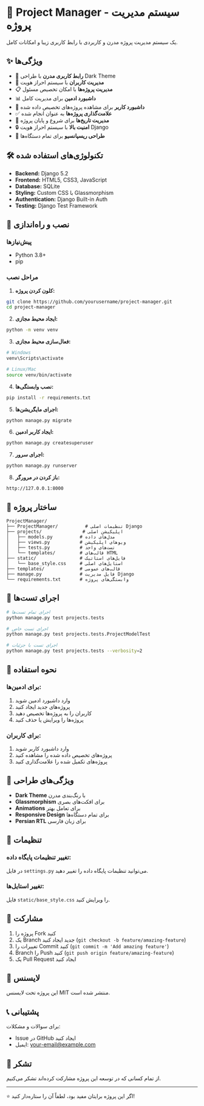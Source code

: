 # 🚀 Project Manager - سیستم مدیریت پروژه

یک سیستم مدیریت پروژه مدرن و کاربردی با رابط کاربری زیبا و امکانات کامل.

## ✨ ویژگی‌ها

- 🎨 **رابط کاربری مدرن** با طراحی Dark Theme
- 👥 **مدیریت کاربران** با سیستم احراز هویت
- 📋 **مدیریت پروژه‌ها** با امکان تخصیص مسئول
- 📊 **داشبورد ادمین** برای مدیریت کامل
- 👤 **داشبورد کاربر** برای مشاهده پروژه‌های تخصیص داده شده
- ✅ **علامت‌گذاری پروژه‌ها** به عنوان انجام شده
- 📅 **مدیریت تاریخ‌ها** برای شروع و پایان پروژه
- 🔒 **امنیت بالا** با سیستم احراز هویت Django
- 📱 **طراحی ریسپانسیو** برای تمام دستگاه‌ها

## 🛠️ تکنولوژی‌های استفاده شده

- **Backend:** Django 5.2
- **Frontend:** HTML5, CSS3, JavaScript
- **Database:** SQLite
- **Styling:** Custom CSS با Glassmorphism
- **Authentication:** Django Built-in Auth
- **Testing:** Django Test Framework

## 🚀 نصب و راه‌اندازی

### پیش‌نیازها
- Python 3.8+
- pip

### مراحل نصب

1. **کلون کردن پروژه:**
```bash
git clone https://github.com/yourusername/project-manager.git
cd project-manager
```

2. **ایجاد محیط مجازی:**
```bash
python -m venv venv
```

3. **فعال‌سازی محیط مجازی:**
```bash
# Windows
venv\Scripts\activate

# Linux/Mac
source venv/bin/activate
```

4. **نصب وابستگی‌ها:**
```bash
pip install -r requirements.txt
```

5. **اجرای مایگریشن‌ها:**
```bash
python manage.py migrate
```

6. **ایجاد کاربر ادمین:**
```bash
python manage.py createsuperuser
```

7. **اجرای سرور:**
```bash
python manage.py runserver
```

8. **باز کردن در مرورگر:**
```
http://127.0.0.1:8000
```

## 📁 ساختار پروژه

```
ProjectManager/
├── ProjectManager/          # تنظیمات اصلی Django
├── projects/               # اپلیکیشن اصلی
│   ├── models.py          # مدل‌های داده
│   ├── views.py           # ویوهای اپلیکیشن
│   ├── tests.py           # تست‌های واحد
│   └── templates/         # قالب‌های HTML
├── static/                # فایل‌های استاتیک
│   └── base_style.css     # استایل‌های اصلی
├── templates/             # قالب‌های عمومی
├── manage.py              # فایل مدیریت Django
└── requirements.txt       # وابستگی‌های پروژه
```

## 🧪 اجرای تست‌ها

```bash
# اجرای تمام تست‌ها
python manage.py test projects.tests

# اجرای تست خاص
python manage.py test projects.tests.ProjectModelTest

# اجرای تست با جزئیات
python manage.py test projects.tests --verbosity=2
```

## 👥 نحوه استفاده

### برای ادمین‌ها:
1. وارد داشبورد ادمین شوید
2. پروژه‌های جدید ایجاد کنید
3. کاربران را به پروژه‌ها تخصیص دهید
4. پروژه‌ها را ویرایش یا حذف کنید

### برای کاربران:
1. وارد داشبورد کاربر شوید
2. پروژه‌های تخصیص داده شده را مشاهده کنید
3. پروژه‌های تکمیل شده را علامت‌گذاری کنید

## 🎨 ویژگی‌های طراحی

- **Dark Theme** با رنگ‌بندی مدرن
- **Glassmorphism** برای افکت‌های بصری
- **Animations** برای تعامل بهتر
- **Responsive Design** برای تمام دستگاه‌ها
- **Persian RTL** برای زبان فارسی

## 🔧 تنظیمات

### تغییر تنظیمات پایگاه داده:
در فایل `settings.py` می‌توانید تنظیمات پایگاه داده را تغییر دهید.

### تغییر استایل‌ها:
فایل `static/base_style.css` را ویرایش کنید.

## 🤝 مشارکت

1. پروژه را Fork کنید
2. یک Branch جدید ایجاد کنید (`git checkout -b feature/amazing-feature`)
3. تغییرات را Commit کنید (`git commit -m 'Add amazing feature'`)
4. Branch را Push کنید (`git push origin feature/amazing-feature`)
5. یک Pull Request ایجاد کنید

## 📝 لایسنس

این پروژه تحت لایسنس MIT منتشر شده است.

## 📞 پشتیبانی

برای سوالات و مشکلات:
- Issue در GitHub ایجاد کنید
- ایمیل: your-email@example.com

## 🙏 تشکر

از تمام کسانی که در توسعه این پروژه مشارکت کرده‌اند تشکر می‌کنیم.

---

⭐ اگر این پروژه برایتان مفید بود، لطفاً آن را ستاره‌دار کنید! 